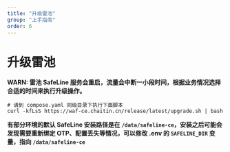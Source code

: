 ```yaml
---
title: "升级雷池"
group: "上手指南"
order: 6
---
```


# 升级雷池

**WARN: 雷池 SafeLine 服务会重启，流量会中断一小段时间，根据业务情况选择合适的时间来执行升级操作。**

```shell
# 请到 compose.yaml 同级目录下执行下面脚本
curl -kfLsS https://waf-ce.chaitin.cn/release/latest/upgrade.sh | bash
```
**有部分环境的默认 SafeLine 安装路径是在 `/data/safeline-ce`，安装之后可能会发现需要重新绑定 OTP、配置丢失等情况，可以修改 .env 的 `SAFELINE_DIR` 变量，指向 `/data/safeline-ce`**